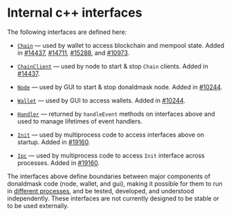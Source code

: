 # Internal c++ interfaces

The following interfaces are defined here:

* [`Chain`](chain.h) — used by wallet to access blockchain and mempool state. Added in [#14437](https://github.com/donaldmask/donaldmask/pull/14437), [#14711](https://github.com/donaldmask/donaldmask/pull/14711), [#15288](https://github.com/donaldmask/donaldmask/pull/15288), and [#10973](https://github.com/donaldmask/donaldmask/pull/10973).

* [`ChainClient`](chain.h) — used by node to start & stop `Chain` clients. Added in [#14437](https://github.com/donaldmask/donaldmask/pull/14437).

* [`Node`](node.h) — used by GUI to start & stop donaldmask node. Added in [#10244](https://github.com/donaldmask/donaldmask/pull/10244).

* [`Wallet`](wallet.h) — used by GUI to access wallets. Added in [#10244](https://github.com/donaldmask/donaldmask/pull/10244).

* [`Handler`](handler.h) — returned by `handleEvent` methods on interfaces above and used to manage lifetimes of event handlers.

* [`Init`](init.h) — used by multiprocess code to access interfaces above on startup. Added in [#19160](https://github.com/donaldmask/donaldmask/pull/19160).

* [`Ipc`](ipc.h) — used by multiprocess code to access `Init` interface across processes. Added in [#19160](https://github.com/donaldmask/donaldmask/pull/19160).

The interfaces above define boundaries between major components of donaldmask code (node, wallet, and gui), making it possible for them to run in [different processes](../../doc/multiprocess.md), and be tested, developed, and understood independently. These interfaces are not currently designed to be stable or to be used externally.
